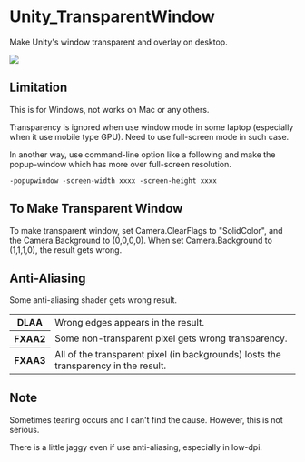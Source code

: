 # Unity_TransparentWindow

Make Unity's window transparent and overlay on desktop.

![](https://github.com/XJINE/Unity_TransparentWindow/blob/master/screenshot.png)

## Limitation

This is for Windows, not works on Mac or any others.

Transparency is ignored when use window mode in some laptop (especially when it use mobile type GPU).
Need to use full-screen mode in such case.

In another way, use command-line option like a following
and make the popup-window which has more over full-screen resolution.

```
-popupwindow -screen-width xxxx -screen-height xxxx
```

## To Make Transparent Window

To make transparent window, set Camera.ClearFlags to "SolidColor", and the Camera.Background to (0,0,0,0).
When set Camera.Background to (1,1,1,0), the result gets wrong.

## Anti-Aliasing

Some anti-aliasing shader gets wrong result.

<table>
<tr><th>DLAA</th><td>Wrong edges appears in the result.</td></tr>
<tr><th>FXAA2</th><td>Some non-transparent pixel gets wrong transparency.</td></tr>
<tr><th>FXAA3</th><td>All of the transparent pixel (in backgrounds) losts the transparency in the result.</td></tr>
</table>

## Note

Sometimes tearing occurs and I can't find the cause.
However, this is not serious.

There is a little jaggy even if use anti-aliasing, especially in low-dpi.
